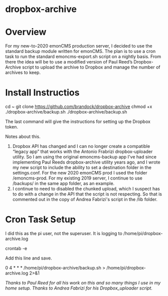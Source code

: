 # dropbox-archive
# Overview
For my new-to-2020 emonCMS production server, I decided to use the standard backup module written for emonCMS. The plan is to use a cron task to run the standard emoncms-export.sh script on a nightly basis. From there the idea will be to use a modified version of Paul Reed’s Dropbox-Archive script to upload the archive to Dropbox and manage the number of archives to keep. 


# Install Instructios

cd ~
git clone https://github.com/brandock/dropbox-archive
chmod +x ./dropbox-archive/backup.sh
./dropbox-archive/backup.sh

The last command will give the instructions for setting up the Dropbox token.

Notes about this.
1)	Dropbox API has changed and I can no longer create a compatible “legacy app” that works with the Antonio Frabrizi dropbox-uploader utility. So I am using the original emoncms-backup app I've had since implementing Paul Reeds dropbox-archive utility years ago, and I wrote my new script to include the ability to set a destination folder in the settings.conf. For the new 2020 emonCMS prod I used the folder /emoncms-prod. For my existing 2019 server, I continue to use /backups/ in the same app folder, as an example.
2)	I continue to need to disabled the chunked upload, which I suspect has to do with a change in the API that the script is not respecting. So that is commented out in the copy of Andrea Fabrizi's script in the /lib folder.

# Cron Task Setup
I did this as the pi user, not the superuser. It is logging to /home/pi/dropbox-archive.log

crontab -e

Add this line and save.

0 4 * * * /home/pi/dropbox-archive/backup.sh > /home/pi/dropbox-archive.log 2>&1

*Thanks to Paul Reed for all his work on this and so many things I use in my home setup.*
*Thanks to Andrea Fabrizi for his  Dropbox_uploader script.*
